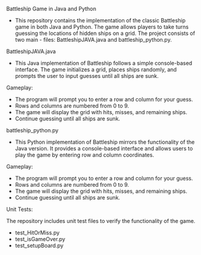 
Battleship Game in Java and Python
- This repository contains the implementation of the classic Battleship game in both Java and Python. The game allows players to take turns guessing the locations of hidden ships on a grid. The project consists of two main - files: BattleshipJAVA.java and battleship_python.py.

BattleshipJAVA.java

- This Java implementation of Battleship follows a simple console-based interface. The game initializes a grid, places ships randomly, and prompts the user to input guesses until all ships are sunk.

Gameplay:

- The program will prompt you to enter a row and column for your guess.
- Rows and columns are numbered from 0 to 9.
- The game will display the grid with hits, misses, and remaining ships.
- Continue guessing until all ships are sunk.

battleship_python.py

- This Python implementation of Battleship mirrors the functionality of the Java version. It provides a console-based interface and allows users to play the game by entering row and column coordinates.

Gameplay:

- The program will prompt you to enter a row and column for your guess.
- Rows and columns are numbered from 0 to 9.
- The game will display the grid with hits, misses, and remaining ships.
- Continue guessing until all ships are sunk.

Unit Tests:

The repository includes unit test files to verify the functionality of the game.
- test_HitOrMiss.py
- test_isGameOver.py
- test_setupBoard.py
